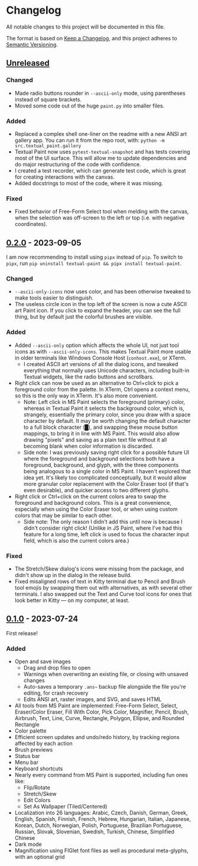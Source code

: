 # Changelog

All notable changes to this project will be documented in this file.

The format is based on [Keep a Changelog](https://keepachangelog.com/en/1.0.0/),
and this project adheres to [Semantic Versioning](https://semver.org/spec/v2.0.0.html).

## [Unreleased]

### Changed

- Made radio buttons rounder in `--ascii-only` mode, using parentheses instead of square brackets.
- Moved some code out of the huge `paint.py` into smaller files.

### Added

- Replaced a complex shell one-liner on the readme with a new ANSI art gallery app. You can run it from the repo root, with: `python -m src.textual_paint.gallery`
- Textual Paint now uses `pytest-textual-snapshot` and has tests covering most of the UI surface. This will allow me to update dependencies and do major restructuring of the code with confidence.
- I created a test recorder, which can generate test code, which is great for creating interactions with the canvas.
- Added docstrings to most of the code, where it was missing.

### Fixed

- Fixed behavior of Free-Form Select tool when melding with the canvas, when the selection was off-screen to the left or top (i.e. with negative coordinates).

## [0.2.0] - 2023-09-05

I am now recommending to install using `pipx` instead of `pip`.
To switch to `pipx`, run `pip uninstall textual-paint && pipx install textual-paint`.

### Changed

- `--ascii-only-icons` now uses color, and has been otherwise tweaked to make tools easier to distinguish.
- The useless circle icon in the top left of the screen is now a cute ASCII art Paint icon. If you click to expand the header, you can see the full thing, but by default just the colorful brushes are visible.

### Added

- Added `--ascii-only` option which affects the whole UI, not just tool icons as with `--ascii-only-icons`. This makes Textual Paint more usable in older terminals like Windows Console Host (`conhost.exe`), or XTerm.
  - I created ASCII art versions of all the dialog icons, and tweaked everything that normally uses Unicode characters, including built-in Textual widgets, like the radio buttons and scrollbars.
- Right click can now be used as an alternative to Ctrl+click to pick a foreground color from the palette. In XTerm, Ctrl opens a context menu, so this is the only way in XTerm. It's also more convenient.
  - Note: Left click in MS Paint selects the foreground (primary) color, whereas in Textual Paint it selects the background color, which is, strangely, essentially the primary color, since you draw with a space character by default. It may be worth changing the default character to a full block character (█), and swapping these mouse button mappings, to bring it in line with MS Paint. This would also allow drawing "pixels" and saving as a plain text file without it all becoming blank when color information is discarded.
  - Side note: I was previously saving right click for a possible future UI where the foreground and background selections both have a foreground, background, and glyph, with the three components being analogous to a single color in MS Paint. I haven't explored that idea yet. It's likely too complicated conceptually, but it would allow more granular color replacement with the Color Eraser tool (if that's even desirable), and quicker access to two different glyphs.
- Right click or Ctrl+click on the current colors area to swap the foreground and background colors. This is a great convenience, especially when using the Color Eraser tool, or when using custom colors that may be similar to each other.
  - Side note: The only reason I didn't add this until now is because I didn't consider right click! (Unlike in JS Paint, where I've had this feature for a long time, left click is used to focus the character input field, which is also the current colors area.)

### Fixed

- The Stretch/Skew dialog's icons were missing from the package, and didn't show up in the dialog in the release build.
- Fixed misaligned rows of text in Kitty terminal due to Pencil and Brush tool emojis by swapping them out with alternatives, as with several other terminals. I also swapped out the Text and Curve tool icons for ones that look better in Kitty — on my computer, at least.

## [0.1.0] - 2023-07-24

First release!

### Added

- Open and save images
  - Drag and drop files to open
  - Warnings when overwriting an existing file, or closing with unsaved changes
  - Auto-saves a temporary `.ans~` backup file alongside the file you're editing, for crash recovery
  - Edits ANSI art, raster images, and SVG, and saves HTML
- All tools from MS Paint are implemented: Free-Form Select, Select, Eraser/Color Eraser, Fill With Color, Pick Color, Magnifier, Pencil, Brush, Airbrush, Text, Line, Curve, Rectangle, Polygon, Ellipse, and Rounded Rectangle
- Color palette
- Efficient screen updates and undo/redo history, by tracking regions affected by each action
- Brush previews
- Status bar
- Menu bar
- Keyboard shortcuts
- Nearly every command from MS Paint is supported, including fun ones like:
  - Flip/Rotate
  - Stretch/Skew
  - Edit Colors
  - Set As Wallpaper (Tiled/Centered)
- Localization into 26 languages: Arabic, Czech, Danish, German, Greek, English, Spanish, Finnish, French, Hebrew, Hungarian, Italian, Japanese, Korean, Dutch, Norwegian, Polish, Portuguese, Brazilian Portuguese, Russian, Slovak, Slovenian, Swedish, Turkish, Chinese, Simplified Chinese
- Dark mode
- Magnification using FIGlet font files as well as procedural meta-glyphs, with an optional grid

[unreleased]: https://github.com/1j01/textual-paint/compare/v0.1.0...HEAD
[0.2.0]: https://github.com/1j01/textual-paint/compare/v0.1.0...v0.2.0
[0.1.0]: https://github.com/1j01/textual-paint/releases/tag/v0.1.0
